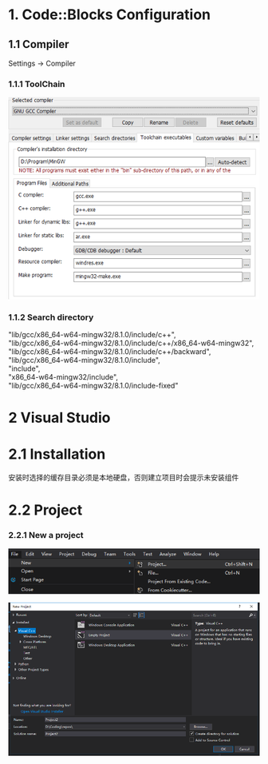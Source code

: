 # 1. Code::Blocks Configuration

## 1.1 Compiler

Settings -&gt; Compiler

### 1.1.1 ToolChain

![1552399495254](./assets/1552399495254.png)

### 1.1.2 Search directory

"lib/gcc/x86\_64-w64-mingw32/8.1.0/include/c++",  
"lib/gcc/x86\_64-w64-mingw32/8.1.0/include/c++/x86\_64-w64-mingw32",  
"lib/gcc/x86\_64-w64-mingw32/8.1.0/include/c++/backward",  
"lib/gcc/x86\_64-w64-mingw32/8.1.0/include",  
 "include",  
 "x86\_64-w64-mingw32/include",  
 "lib/gcc/x86\_64-w64-mingw32/8.1.0/include-fixed"

# 2 Visual Studio

# 2.1 Installation

安装时选择的缓存目录必须是本地硬盘，否则建立项目时会提示未安装组件

# 2.2 Project

### 2.2.1 New a project 

![空项目](./assets/1552541497338.png) 

![1552541530268](./assets/1552541530268.png)